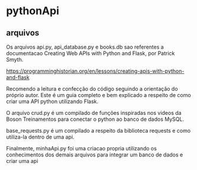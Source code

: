 # pythonApi

## arquivos
Os arquivos api.py, api_database.py e books.db sao referentes a documentacao Creating Web APIs with Python and Flask, por Patrick Smyth.

https://programminghistorian.org/en/lessons/creating-apis-with-python-and-flask

Recomendo a leitura e confecção do código seguindo a orientação do próprio autor. Este é um guia completo e bem explicado a respeito de como criar uma API python utilizando Flask.

O arquivo crud.py é um compilado de funções inspiradas nos videos da Boson Treinamentos para conectar o python ao banco de dados MySQL.

base_requests.py é um compilado a respeito da biblioteca requests e como utiliza-la dentro de uma api.

Finalmente, minhaApi.py foi uma criacao propria utilizando os conhecimentos dos demais arquivos para integrar um banco de dados e criar uma api
